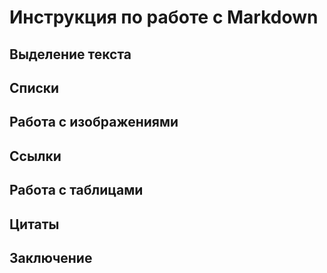 # Инструкция по работе с Markdown


## Выделение текста


## Списки


## Работа с изображениями


## Ссылки


## Работа с таблицами


## Цитаты


## Заключение